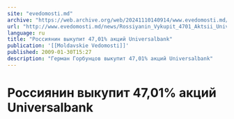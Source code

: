 ```yaml
---
site: "evedomosti.md"
archive: "https://web.archive.org/web/20241110140914/www.evedomosti.md/news/Rossiyanin_Vykupit_4701_Aktsii_Universalbank"
url: "http://www.evedomosti.md/news/Rossiyanin_Vykupit_4701_Aktsii_Universalbank"
language: ru
title: "Россиянин выкупит 47,01% акций Universalbank"
publication: '[[Moldavskie Vedomosti]]'
published: 2009-01-30T15:27
description: "Герман Горбунцов выкупит 47,01% акций Universalbank"
---
```


# Россиянин выкупит 47,01% акций Universalbank

